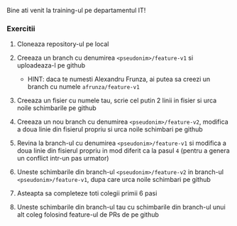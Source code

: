 Bine ati venit la training-ul pe departamentul IT!

### Exercitii

1. Cloneaza repository-ul pe local

2. Creeaza un branch cu denumirea `<pseudonim>/feature-v1` si uploadeaza-l pe github
    - HINT: daca te numesti Alexandru Frunza, ai putea sa creezi un branch cu numele `afrunza/feature-v1`

3. Creeaza un fisier cu numele tau, scrie cel putin 2 linii in fisier si urca noile schimbarile pe github

4. Creeaza un nou branch cu denumirea `<pseudonim>/feature-v2`, modifica a doua linie din fisierul propriu si urca noile schimbari pe github

5. Revina la branch-ul cu denumirea `<pseudonim>/feature-v1` si modifica a doua linie din fisierul propriu in mod diferit ca la pasul `4` (pentru a genera un conflict intr-un pas urmator)

6. Uneste schimbarile din branch-ul `<pseudonim>/feature-v2` in branch-ul `<pseudonim>/feature-v1`, dupa care urca noile schimbari pe github

7. Asteapta sa completeze toti colegii primii 6 pasi

8. Uneste schimbarile din branch-ul tau cu schimbarile din branch-ul unui alt coleg folosind feature-ul de PRs de pe github

